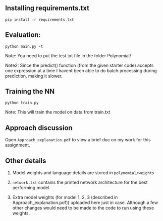 ## Installing requirements.txt
```pip install -r requirements.txt```

## Evaluation:

```python main.py -t```

Note: You need to put the test.txt file in the folder Polynomial/

Note2: Since the predict() function (from the given starter code) accepts one expression at a time I havent been able to do batch processing during prediction, making it slower.

## Training the NN
```python train.py```

Note: This will train the model on data from train.txt

## Approach discussion
Open ```Approach_explanation.pdf``` to view a brief doc on my work for this assignment.

## Other details
1. Model weights and language details are stored in ```polynomial/weights```

2. ```network.txt``` contains the printed network architecture for the best performing model.

3. Extra model weights (for model 1, 2, 3 (described in Approach_explanation.pdf)) uploaded here just in case. Although a few other changes would need to be made to the code to run using these weights.